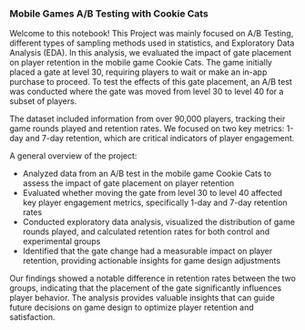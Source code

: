 ### Mobile Games A/B Testing with Cookie Cats

Welcome to this notebook! This Project was mainly focused on A/B Testing, different types of sampling methods used in statistics, and Exploratory Data Analysis (EDA). In this analysis, we evaluated the impact of gate placement on player retention in the mobile game Cookie Cats. The game initially placed a gate at level 30, requiring players to wait or make an in-app purchase to proceed. To test the effects of this gate placement, an A/B test was conducted where the gate was moved from level 30 to level 40 for a subset of players.

The dataset included information from over 90,000 players, tracking their game rounds played and retention rates. We focused on two key metrics: 1-day and 7-day retention, which are critical indicators of player engagement.

A general overview of the project:
- Analyzed data from an A/B test in the mobile game Cookie Cats to assess the impact of gate placement on player retention
- Evaluated whether moving the gate from level 30 to level 40 affected key player engagement metrics, specifically 1-day and 7-day retention rates
- Conducted exploratory data analysis, visualized the distribution of game rounds played, and calculated retention rates for both control and experimental groups
- Identified that the gate change had a measurable impact on player retention, providing actionable insights for game design adjustments

Our findings showed a notable difference in retention rates between the two groups, indicating that the placement of the gate significantly influences player behavior. The analysis provides valuable insights that can guide future decisions on game design to optimize player retention and satisfaction.
